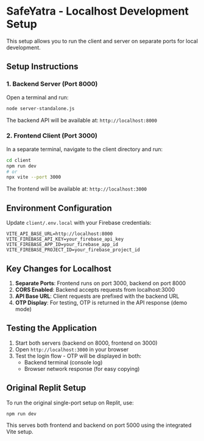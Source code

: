# SafeYatra - Localhost Development Setup

This setup allows you to run the client and server on separate ports for local development.

## Setup Instructions

### 1. Backend Server (Port 8000)

Open a terminal and run:
```bash
node server-standalone.js
```

The backend API will be available at: `http://localhost:8000`

### 2. Frontend Client (Port 3000)

In a separate terminal, navigate to the client directory and run:
```bash
cd client
npm run dev
# or
npx vite --port 3000
```

The frontend will be available at: `http://localhost:3000`

## Environment Configuration

Update `client/.env.local` with your Firebase credentials:
```
VITE_API_BASE_URL=http://localhost:8000
VITE_FIREBASE_API_KEY=your_firebase_api_key
VITE_FIREBASE_APP_ID=your_firebase_app_id  
VITE_FIREBASE_PROJECT_ID=your_firebase_project_id
```

## Key Changes for Localhost

1. **Separate Ports**: Frontend runs on port 3000, backend on port 8000
2. **CORS Enabled**: Backend accepts requests from localhost:3000
3. **API Base URL**: Client requests are prefixed with the backend URL
4. **OTP Display**: For testing, OTP is returned in the API response (demo mode)

## Testing the Application

1. Start both servers (backend on 8000, frontend on 3000)
2. Open `http://localhost:3000` in your browser
3. Test the login flow - OTP will be displayed in both:
   - Backend terminal (console log)
   - Browser network response (for easy copying)

## Original Replit Setup

To run the original single-port setup on Replit, use:
```bash
npm run dev
```

This serves both frontend and backend on port 5000 using the integrated Vite setup.